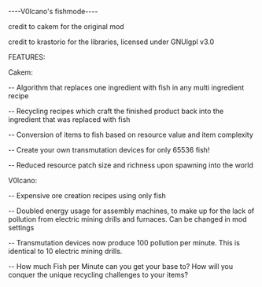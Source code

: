 ----V0lcano's fishmode----

credit to cakem for the original mod

credit to krastorio for the libraries, licensed under GNUlgpl v3.0


FEATURES:

Cakem:

-- Algorithm that replaces one ingredient with fish in any multi ingredient recipe

-- Recycling recipes which craft the finished product back into the ingredient that was replaced with fish

-- Conversion of items to fish based on resource value and item complexity

-- Create your own transmutation devices for only 65536 fish!

-- Reduced resource patch size and richness upon spawning into the world


V0lcano:

-- Expensive ore creation recipes using only fish

-- Doubled energy usage for assembly machines, to make up for the lack of pollution from electric mining drills and furnaces. Can be changed in mod settings

-- Transmutation devices now produce 100 pollution per minute. This is identical to 10 electric mining drills.

-- How much Fish per Minute can you get your base to? How will you conquer the unique recycling challenges to your items?
